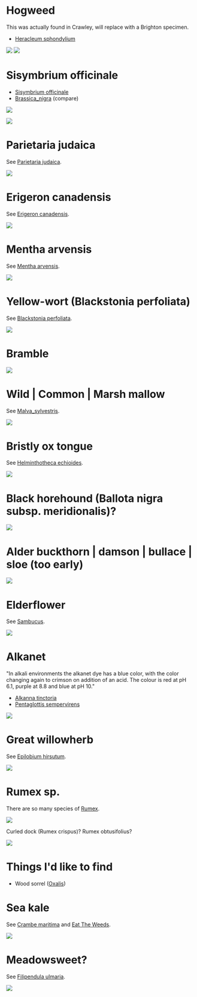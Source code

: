 # Hogweed

This was actually found in Crawley, will replace with a Brighton specimen.

- [Heracleum sphondylium](https://en.wikipedia.org/wiki/Heracleum_sphondylium)

![](IMG_2701.JPG)
![](IMG_2820.jpg)

# Sisymbrium officinale

- [Sisymbrium officinale](https://en.wikipedia.org/wiki/Sisymbrium_officinale)
- [Brassica_nigra](https://en.wikipedia.org/wiki/Brassica_nigra) (compare)

![](IMG_2654.jpg)

![](IMG_2653.jpg)

# Parietaria judaica

See [Parietaria judaica](https://en.wikipedia.org/wiki/Parietaria_judaica).

![](IMG_2651.jpg)

# Erigeron canadensis

See [Erigeron canadensis](https://en.wikipedia.org/wiki/Erigeron_canadensis).

![](IMG_2650.jpg)

# Mentha arvensis

See [Mentha arvensis](https://en.wikipedia.org/wiki/Mentha_arvensis).

![](IMG_2599.jpg)

# Yellow-wort (Blackstonia perfoliata)

See [Blackstonia perfoliata](https://en.wikipedia.org/wiki/Blackstonia_perfoliata).

![](IMG_2598.jpg)

# Bramble

![](IMG_2593.jpg)

# Wild | Common | Marsh mallow

See [Malva_sylvestris](https://en.wikipedia.org/wiki/Malva_sylvestris).

![](IMG_2591.jpg)

# Bristly ox tongue

See [Helminthotheca echioides](https://en.wikipedia.org/wiki/Helminthotheca_echioides).

![](IMG_2588.jpg)

# Black horehound (Ballota nigra subsp. meridionalis)?

![](IMG_2586.jpg)

# Alder buckthorn | damson | bullace | sloe (too early)

![](IMG_2585.jpg)

# Elderflower

See [Sambucus](https://en.wikipedia.org/wiki/Sambucus).

![](IMG_2584.jpg)

# Alkanet

"In alkali environments the alkanet dye has a blue color, with the color
changing again to crimson on addition of an acid. The colour is red at pH
6.1, purple at 8.8 and blue at pH 10."

- [Alkanna tinctoria](https://en.wikipedia.org/wiki/Alkanna_tinctoria)
- [Pentaglottis sempervirens](https://en.wikipedia.org/wiki/Pentaglottis_sempervirens)

![](IMG_2659.JPG)

# Great willowherb

See [Epilobium hirsutum](https://en.wikipedia.org/wiki/Epilobium_hirsutum).

![](IMG_2715.JPG)

# Rumex sp.

There are so many species of [Rumex](https://en.wikipedia.org/wiki/Rumex).

![](IMG_2716.JPG)

Curled dock (Rumex crispus)? Rumex obtusifolius?

![](IMG_2746.JPG)

# Things I'd like to find

- Wood sorrel ([Oxalis](https://en.wikipedia.org/wiki/Oxalis))

# Sea kale

See [Crambe maritima](https://en.wikipedia.org/wiki/Crambe_maritima) and
[Eat The Weeds](http://www.eattheweeds.com/sea-kale/).

![](IMG_2803.JPG)

# Meadowsweet?

See
[Filipendula ulmaria](https://en.wikipedia.org/wiki/Filipendula_ulmaria).

![](IMG_2819.jpg)
